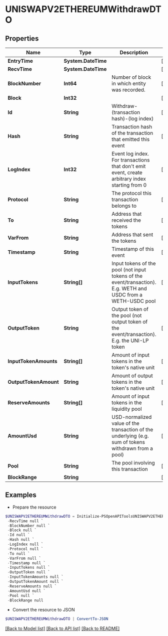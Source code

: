 # UNISWAPV2ETHEREUMWithdrawDTO
## Properties

Name | Type | Description | Notes
------------ | ------------- | ------------- | -------------
**EntryTime** | **System.DateTime** |  | [optional] 
**RecvTime** | **System.DateTime** |  | [optional] 
**BlockNumber** | **Int64** | Number of block in which entity was recorded. | [optional] 
**Block** | **Int32** |  | [optional] 
**Id** | **String** | Withdraw-(transaction hash)-(log index) | [optional] 
**Hash** | **String** | Transaction hash of the transaction that emitted this event | [optional] 
**LogIndex** | **Int32** | Event log index. For transactions that don&#39;t emit event, create arbitrary index starting from 0 | [optional] 
**Protocol** | **String** | The protocol this transaction belongs to | [optional] 
**To** | **String** | Address that received the tokens | [optional] 
**VarFrom** | **String** | Address that sent the tokens | [optional] 
**Timestamp** | **String** | Timestamp of this event | [optional] 
**InputTokens** | **String[]** | Input tokens of the pool (not input tokens of the event/transaction). E.g. WETH and USDC from a WETH-USDC pool | [optional] 
**OutputToken** | **String** | Output token of the pool (not output token of the event/transaction). E.g. the UNI-LP token | [optional] 
**InputTokenAmounts** | **String[]** | Amount of input tokens in the token&#39;s native unit | [optional] 
**OutputTokenAmount** | **String** | Amount of output tokens in the token&#39;s native unit | [optional] 
**ReserveAmounts** | **String[]** | Amount of input tokens in the liquidity pool | [optional] 
**AmountUsd** | **String** | USD-normalized value of the transaction of the underlying (e.g. sum of tokens withdrawn from a pool) | [optional] 
**Pool** | **String** | The pool involving this transaction | [optional] 
**BlockRange** | **String** |  | [optional] 

## Examples

- Prepare the resource
```powershell
$UNISWAPV2ETHEREUMWithdrawDTO = Initialize-PSOpenAPIToolsUNISWAPV2ETHEREUMWithdrawDTO  -EntryTime null `
 -RecvTime null `
 -BlockNumber null `
 -Block null `
 -Id null `
 -Hash null `
 -LogIndex null `
 -Protocol null `
 -To null `
 -VarFrom null `
 -Timestamp null `
 -InputTokens null `
 -OutputToken null `
 -InputTokenAmounts null `
 -OutputTokenAmount null `
 -ReserveAmounts null `
 -AmountUsd null `
 -Pool null `
 -BlockRange null
```

- Convert the resource to JSON
```powershell
$UNISWAPV2ETHEREUMWithdrawDTO | ConvertTo-JSON
```

[[Back to Model list]](../README.md#documentation-for-models) [[Back to API list]](../README.md#documentation-for-api-endpoints) [[Back to README]](../README.md)

